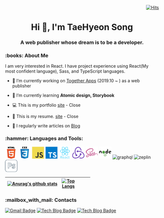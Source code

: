 <div align="right">

[![Hits](https://hits.seeyoufarm.com/api/count/incr/badge.svg?url=https%3A%2F%2Fgithub.com%2FSTHyeon&count_bg=%2379C83D&title_bg=%23555555&icon=&icon_color=%23E7E7E7&title=hits&edge_flat=false)](https://hits.seeyoufarm.com)

</div>

<h1 align="center">Hi 👋, I'm TaeHyeon Song</h1>
<h3 align="center">A web publisher whose dream is to be a developer.</h3>

<h3>:books: About Me</h3>
I am very interested in React. I have project experience using React(My most confident language), Sass, and TypeScript languages.

- 🔭 I’m currently working on [Together Apps](https://www.together.co.kr/menu/?menu=company_data) (2019.10 ~ ) as a web publisher

- 🌱 I’m currently learning **Atomic design, Storybook**

- 💻 This is my portfolio [site](https://sthyeon.github.io/) - Close

- 👨‍ This is my resume. [site]("") - Close

- 📝 I regularly write articles on [Blog](https://toby2009.tistory.com/)

<h3 align="left">:hammer: Languages and Tools:</h3>
<p align="left"> <img src="https://raw.githubusercontent.com/devicons/devicon/master/icons/html5/html5-original-wordmark.svg" alt="html5" width="40" height="40"/> <img src="https://raw.githubusercontent.com/devicons/devicon/master/icons/css3/css3-original-wordmark.svg" alt="css3" width="40" height="40"/> <img src="https://raw.githubusercontent.com/devicons/devicon/master/icons/javascript/javascript-original.svg" alt="javascript" width="40" height="40"/> <img src="https://raw.githubusercontent.com/devicons/devicon/master/icons/typescript/typescript-original.svg" alt="typescript" width="40" height="40"/> <img src="https://raw.githubusercontent.com/devicons/devicon/master/icons/react/react-original-wordmark.svg" alt="react" width="40" height="40"/> <img src="https://raw.githubusercontent.com/devicons/devicon/master/icons/redux/redux-original.svg" alt="redux" width="40" height="40"/> <img src="https://raw.githubusercontent.com/devicons/devicon/master/icons/sass/sass-original.svg" alt="sass" width="40" height="40"/> <img src="https://raw.githubusercontent.com/devicons/devicon/master/icons/nodejs/nodejs-original-wordmark.svg" alt="nodejs" width="40" height="40"/> <img src="https://www.vectorlogo.zone/logos/graphql/graphql-icon.svg" alt="graphql" width="40" height="40"/> <img src="https://user-images.githubusercontent.com/37692675/104929752-a37b0d00-59e7-11eb-9f0e-c363bdf58296.png" alt="zeplin" width="40" height="40"/> <img src="https://raw.githubusercontent.com/devicons/devicon/master/icons/photoshop/photoshop-line.svg" alt="photoshop" width="40" height="40"/> </p>

| <div> [![Anurag's github stats](https://github-readme-stats.vercel.app/api?username=STHyeon&hide=contribs,prs&count_private=true&show_icons=true)](https://github.com/STHyeon/github-readme-stats) </div> | <div style="width:50%"> [![Top Langs](https://github-readme-stats.vercel.app/api/top-langs/?username=STHyeon&layout=compact&hide=python&exclude_repo=Hanyang_U,PHP_chatbot,custom,Hiton-ice,Forensic,React_Django-Blog,hansei,2th_HanseiThon,dorecipe,the_center_of_gravity,Java_HomeWork,writeroad)](https://github.com/STHyeon/github-readme-stats) </div> |
|------|---|

<h3>:mailbox_with_mail: Contacts</h3>

[![Gmail Badge](https://img.shields.io/badge/Mail-d14836?style=for-the-badge&logo=Gmail&logoColor=white&link=mailto:toby2009@naver.com)](mailto:toby2009@naver.com)
[![Tech Blog Badge](http://img.shields.io/badge/-Github-black?style=for-the-badge&logo=github&link=https://github.com/STHyeon/)](https://github.com/STHyeon/)
[![Tech Blog Badge](http://img.shields.io/badge/-Tistory-E74F05?style=for-the-badge&logo=blogger&logoColor=white&link=https://toby2009.tistory.com/)](https://toby2009.tistory.com/)

